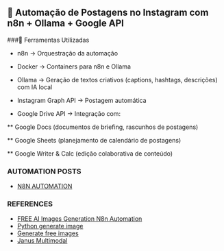 ## 📌 Automação de Postagens no Instagram com n8n + Ollama + Google API

###🔧 Ferramentas Utilizadas

* n8n → Orquestração da automação

* Docker → Containers para n8n e Ollama

* Ollama → Geração de textos criativos (captions, hashtags, descrições) com IA local

* Instagram Graph API → Postagem automática

* Google Drive API → Integração com:

** Google Docs (documentos de briefing, rascunhos de postagens)

** Google Sheets (planejamento de calendário de postagens)

** Google Writer & Calc (edição colaborativa de conteúdo)

### AUTOMATION POSTS

* [N8N AUTOMATION](https://github.com/nathanmsc/DATA-ENGINEERING/edit/main/DOCKER/N8N/POSTS/automation.json)

### REFERENCES

* [FREE AI Images Generation N8n Automation](https://www.youtube.com/watch?v=qeYgROvh1gY)
* [Python generate image](https://www.youtube.com/watch?v=-X_d2AVXVkQ)
* [Generate free images](https://www.youtube.com/watch?v=Ic5BRW_nLok)
* [Janus Multimodal](https://www.youtube.com/watch?v=8fNm6LLZ5WY)
